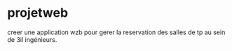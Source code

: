 # projetweb

creer une application wzb pour gerer la reservation des salles de tp au sein de 3il ingénieurs.
